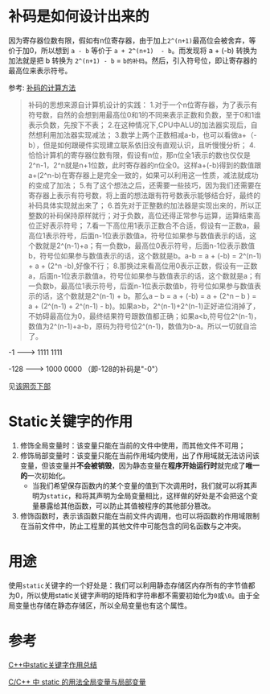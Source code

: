 # 补码是如何设计出来的

因为寄存器位数有限，假如有n位寄存器，由于加上`2^(n+1)`最高位会被舍弃，等价于加0，所以想到 `a - b` 等价于 `a + 2^(n+1)  - b`。而发现将 a + (-b) 转换为加法就是把 b 转换为 `2^(n+1) - b` = `b的补码`。然后，引入符号位，即让寄存器的最高位来表示符号。

参考: [补码的计算方法](https://zhuanlan.zhihu.com/p/376848035#1%E3%80%81%E4%BA%8C%E8%BF%9B%E5%88%B6%E8%A1%A5%E7%A0%81%E7%9A%84%E8%AE%A1%E7%AE%97%E6%96%B9%E6%B3%95)



> 补码的思想来源自计算机设计的实践：
> 1.对于一个n位寄存器，为了表示有符号数，自然的会想到用最高位0和1的不同来表示正数和负数，至于0和1谁表示负数，先按下不表；
> 2.在这种情况下,CPU中ALU的加法器实现后，自然想利用加法器实现减法；
> 3.数学上两个正数相减a-b，也可以看做a+（-b），但是如何跟硬件实现建立联系依旧没有直观认识，且听慢慢分析；
> 4.恰恰计算机的寄存器位数有限，假设有n位，那n位全1表示的数也仅仅是2^n-1，2^n就是n+1位数，此时寄存器的n位全0。这样a+(-b)得到的数值跟a+(2^n-b)在寄存器上是完全一致的，如果可以利用这一性质，减法就成功的变成了加法；
> 5.有了这个想法之后，还需要一些技巧，因为我们还需要在寄存器上表示有符号数，将上面的想法跟有符号数表示能够结合好，最终的补码具体实现就出来了；
> 6.首先对于正整数的加法器是实现出来的，所以正整数的补码保持原样就行；对于负数，高位还得正常参与运算，运算结束高位正好表示符号；
> 7.看一下高位用1表示正数合不合适，假设有一正数a，最高位1表示符号，后面n-1位表示数值a，符号位如果参与数值表示的话，这个数就是2^(n-1)+a；有一负数b，最高位0表示符号，后面n-1位表示数值b，符号位如果参与数值表示的话，这个数就是b。a-b = a + (-b) = 2^(n-1) + a + (2^n -b),好像不行；
> 8.那换过来看高位用0表示正数，假设有一正数a，后面n-1位表示数值a，符号位如果参与数值表示的话，这个数就是a；有一负数b，最高位1表示符号，后面n-1位表示数值b，符号位如果参与数值表示的话，这个数就是2^(n-1) + b。那么a – b = a + (-b) = a + (2^n – b ) = a + (2^(n-1) + 2^(n-1) - b)。如果a>b，2^(n-1)+2^(n-1)正好进位消掉了，不妨碍最高位为0，最终结果符号跟数值都正确；如果a<b,符号位2^(n-1)，数值为2^(n-1)+a-b，原码为符号位2^(n-1)，数值为b-a。所以一切就自洽了。

-1 ---> 1111 1111

-128 ---> 1000 0000 （即-128的补码是"-0"）

见[该网页下部](https://www.allmath.com/twos-complement.php)

# Static关键字的作用

1. 修饰全局变量时：该变量只能在当前的文件中使用，而其他文件不可用；
2. 修饰局部变量时：该变量只能在当前作用域内使用，出了作用域就无法访问该变量，但该变量并**不会被销毁**，因为静态变量在**程序开始运行时**就完成了**唯一的**一次初始化。
   - 当我们希望保存函数内的某个变量的值到下次调用时，我们就可以将其声明为`static`，和将其声明为全局变量相比，这样做的好处是不会把这个变量暴露给其他函数，可以防止其值被程序的其他部分篡改。
3. 修饰函数时，表示该函数只能在当前文件内调用，也可以将函数的作用域限制在当前文件中，防止工程里的其他文件中可能包含的同名函数与之冲突。

# 用途

使用`static`关键字的一个好处是：我们可以利用静态存储区内存所有的字节值都为0，所以使用static关键字声明的矩阵和字符串都不需要初始化为`0`或`\0`。由于全局变量也存储在静态存储区，所以全局变量也有这个属性。

# 参考

[C++中static关键字作用总结](https://www.cnblogs.com/songdanzju/p/7422380.html)

[C/C++ 中 static 的用法全局变量与局部变量](https://www.runoob.com/w3cnote/cpp-static-usage.html)
